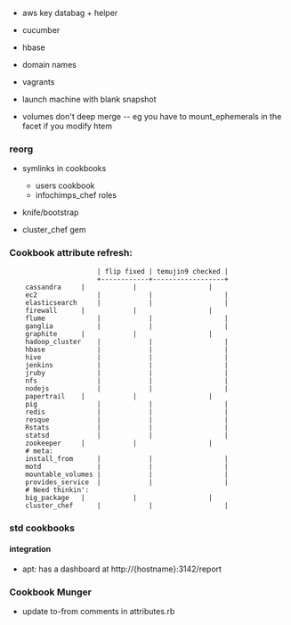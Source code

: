 * aws key databag + helper
* cucumber
* hbase
* domain names
* vagrants
* launch machine with blank snapshot


* volumes don't deep merge -- eg you have to mount_ephemerals in the facet if you modify htem

### reorg

* symlinks in cookbooks
  - users cookbook
  - infochimps_chef roles

* knife/bootstrap

* cluster_chef gem


### Cookbook attribute refresh:

                          | flip fixed | temujin9 checked |
                          +------------+------------------+
        cassandra	  |            |                  |
        ec2               |            |                  |
        elasticsearch	  |            |                  |
        firewall	  |            |                  |
        flume             |            |                  |
        ganglia           |            |                  |
        graphite	  |            |                  |
        hadoop_cluster	  |            |                  |
        hbase             |            |                  |
        hive              |            |                  |
        jenkins           |            |                  |
        jruby             |            |                  |
        nfs               |            |                  |
        nodejs            |            |                  |
        papertrail	  |            |                  |
        pig               |            |                  |
        redis             |            |                  |
        resque            |            |                  |
        Rstats            |            |                  |
        statsd            |            |                  |
        zookeeper	  |            |                  |
        # meta:
        install_from	  |            |                  |
        motd              |            |                  |
        mountable_volumes |            |                  |
        provides_service  |            |                  |
        # Need thinkin':
        big_package	  |            |                  |
        cluster_chef      |            |                  |


### std cookbooks

#### integration

* apt: has a dashboard at http://{hostname}:3142/report

### Cookbook Munger

* update to-from comments in attributes.rb
